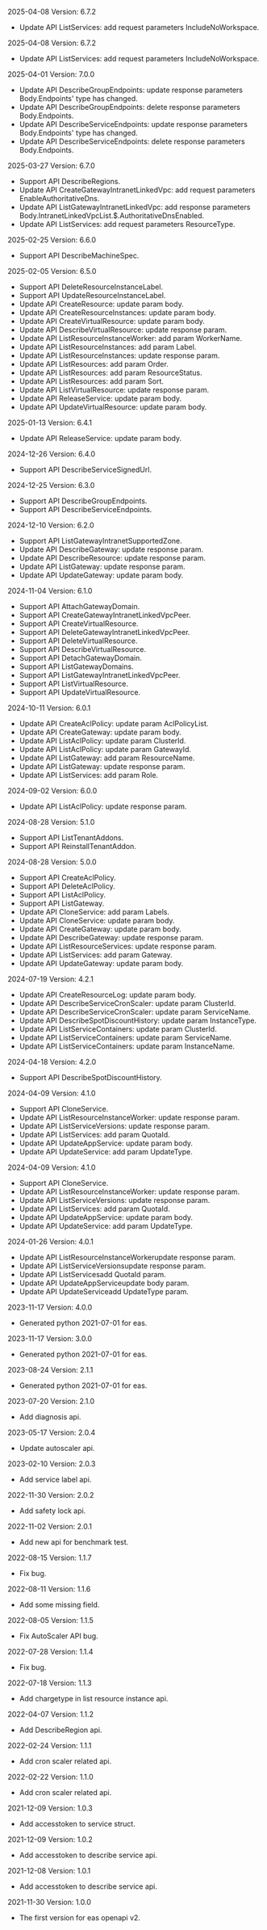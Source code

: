 2025-04-08 Version: 6.7.2
- Update API ListServices: add request parameters IncludeNoWorkspace.


2025-04-08 Version: 6.7.2
- Update API ListServices: add request parameters IncludeNoWorkspace.


2025-04-01 Version: 7.0.0
- Update API DescribeGroupEndpoints: update response parameters Body.Endpoints' type has changed.
- Update API DescribeGroupEndpoints: delete response parameters Body.Endpoints.
- Update API DescribeServiceEndpoints: update response parameters Body.Endpoints' type has changed.
- Update API DescribeServiceEndpoints: delete response parameters Body.Endpoints.


2025-03-27 Version: 6.7.0
- Support API DescribeRegions.
- Update API CreateGatewayIntranetLinkedVpc: add request parameters EnableAuthoritativeDns.
- Update API ListGatewayIntranetLinkedVpc: add response parameters Body.IntranetLinkedVpcList.$.AuthoritativeDnsEnabled.
- Update API ListServices: add request parameters ResourceType.


2025-02-25 Version: 6.6.0
- Support API DescribeMachineSpec.


2025-02-05 Version: 6.5.0
- Support API DeleteResourceInstanceLabel.
- Support API UpdateResourceInstanceLabel.
- Update API CreateResource: update param body.
- Update API CreateResourceInstances: update param body.
- Update API CreateVirtualResource: update param body.
- Update API DescribeVirtualResource: update response param.
- Update API ListResourceInstanceWorker: add param WorkerName.
- Update API ListResourceInstances: add param Label.
- Update API ListResourceInstances: update response param.
- Update API ListResources: add param Order.
- Update API ListResources: add param ResourceStatus.
- Update API ListResources: add param Sort.
- Update API ListVirtualResource: update response param.
- Update API ReleaseService: update param body.
- Update API UpdateVirtualResource: update param body.


2025-01-13 Version: 6.4.1
- Update API ReleaseService: update param body.


2024-12-26 Version: 6.4.0
- Support API DescribeServiceSignedUrl.


2024-12-25 Version: 6.3.0
- Support API DescribeGroupEndpoints.
- Support API DescribeServiceEndpoints.


2024-12-10 Version: 6.2.0
- Support API ListGatewayIntranetSupportedZone.
- Update API DescribeGateway: update response param.
- Update API DescribeResource: update response param.
- Update API ListGateway: update response param.
- Update API UpdateGateway: update param body.


2024-11-04 Version: 6.1.0
- Support API AttachGatewayDomain.
- Support API CreateGatewayIntranetLinkedVpcPeer.
- Support API CreateVirtualResource.
- Support API DeleteGatewayIntranetLinkedVpcPeer.
- Support API DeleteVirtualResource.
- Support API DescribeVirtualResource.
- Support API DetachGatewayDomain.
- Support API ListGatewayDomains.
- Support API ListGatewayIntranetLinkedVpcPeer.
- Support API ListVirtualResource.
- Support API UpdateVirtualResource.


2024-10-11 Version: 6.0.1
- Update API CreateAclPolicy: update param AclPolicyList.
- Update API CreateGateway: update param body.
- Update API ListAclPolicy: update param ClusterId.
- Update API ListAclPolicy: update param GatewayId.
- Update API ListGateway: add param ResourceName.
- Update API ListGateway: update response param.
- Update API ListServices: add param Role.


2024-09-02 Version: 6.0.0
- Update API ListAclPolicy: update response param.


2024-08-28 Version: 5.1.0
- Support API ListTenantAddons.
- Support API ReinstallTenantAddon.


2024-08-28 Version: 5.0.0
- Support API CreateAclPolicy.
- Support API DeleteAclPolicy.
- Support API ListAclPolicy.
- Support API ListGateway.
- Update API CloneService: add param Labels.
- Update API CloneService: update param body.
- Update API CreateGateway: update param body.
- Update API DescribeGateway: update response param.
- Update API ListResourceServices: update response param.
- Update API ListServices: add param Gateway.
- Update API UpdateGateway: update param body.


2024-07-19 Version: 4.2.1
- Update API CreateResourceLog: update param body.
- Update API DescribeServiceCronScaler: update param ClusterId.
- Update API DescribeServiceCronScaler: update param ServiceName.
- Update API DescribeSpotDiscountHistory: update param InstanceType.
- Update API ListServiceContainers: update param ClusterId.
- Update API ListServiceContainers: update param ServiceName.
- Update API ListServiceContainers: update param InstanceName.


2024-04-18 Version: 4.2.0
- Support API DescribeSpotDiscountHistory.


2024-04-09 Version: 4.1.0
- Support API CloneService.
- Update API ListResourceInstanceWorker: update response param.
- Update API ListServiceVersions: update response param.
- Update API ListServices: add param QuotaId.
- Update API UpdateAppService: update param body.
- Update API UpdateService: add param UpdateType.


2024-04-09 Version: 4.1.0
- Support API CloneService.
- Update API ListResourceInstanceWorker: update response param.
- Update API ListServiceVersions: update response param.
- Update API ListServices: add param QuotaId.
- Update API UpdateAppService: update param body.
- Update API UpdateService: add param UpdateType.


2024-01-26 Version: 4.0.1
- Update API ListResourceInstanceWorkerupdate response param.
- Update API ListServiceVersionsupdate response param.
- Update API ListServicesadd QuotaId param.
- Update API UpdateAppServiceupdate body param.
- Update API UpdateServiceadd UpdateType param.


2023-11-17 Version: 4.0.0
- Generated python 2021-07-01 for eas.

2023-11-17 Version: 3.0.0
- Generated python 2021-07-01 for eas.

2023-08-24 Version: 2.1.1
- Generated python 2021-07-01 for eas.

2023-07-20 Version: 2.1.0
- Add diagnosis api.

2023-05-17 Version: 2.0.4
- Update autoscaler api.

2023-02-10 Version: 2.0.3
- Add service label api.

2022-11-30 Version: 2.0.2
- Add safety lock api.

2022-11-02 Version: 2.0.1
- Add new api for benchmark test.

2022-08-15 Version: 1.1.7
- Fix bug.

2022-08-11 Version: 1.1.6
- Add some missing field.

2022-08-05 Version: 1.1.5
- Fix AutoScaler API bug.

2022-07-28 Version: 1.1.4
- Fix bug.

2022-07-18 Version: 1.1.3
- Add chargetype in list resource instance api.

2022-04-07 Version: 1.1.2
- Add DescribeRegion api.

2022-02-24 Version: 1.1.1
- Add cron scaler related api.

2022-02-22 Version: 1.1.0
- Add cron scaler related api.

2021-12-09 Version: 1.0.3
- Add accesstoken to service struct.

2021-12-09 Version: 1.0.2
- Add accesstoken to describe service api.

2021-12-08 Version: 1.0.1
- Add accesstoken to describe service api.

2021-11-30 Version: 1.0.0
- The first version for eas openapi v2.

